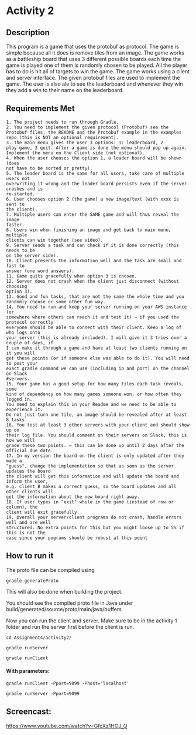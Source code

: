#  Activity 2

## Description
This program is a game that uses the protobuf as protocol. The game is simple because all it does is remove tiles from an image. The game works as a battleship board that uses 3 different possible boards each time the game is played one of them is randomly chosen to be played. All the player has to do is hit all of targets to win the game. The game works using a client and server interface. The given protobuf files are used to implement the game. The user is also ale to see the leaderboard and whenever they win they add a win to their name on the leaderboard.

## Requirements Met
	1. The project needs to run through Gradle.
	2. You need to implement the given protocol (Protobuf) see the
	Protobuf files, the README and the Protobuf example in the examples
	repo (this is NOT an optional requirement). 
	3. The main menu gives the user 3 options: 1: leaderboard, 2
	play game, 3 quit. After a game is done the menu should pop up again.
	Implement the menu on the Client side (not optional).
	4. When the user chooses the option 1, a leader board will be shown (does
	not have to be sorted or pretty).
	5. The leader board is the same for all users, take care of multiple users not
	overwriting it wrong and the leader board persists even if the server crashes and is
	re-started.
	6. User chooses option 2 (the game) a new image/text (with xxxx is sent to
	the client).
	7. Multiple users can enter the SAME game and will thus reveal the image
	faster.
	8. Users win when finishing an image and get back to main menu, multiple
	clients can win together (see video).
	9. Server sends a task and can check if it is done correctly (this needs to be
	on the server side).
	10. Client presents the information well and the task are small and fast to
	answer (one word answers).
	11. Game quits gracefully when option 3 is chosen.
	12. Server does not crash when the client just disconnect (without choosing
	option 3).
	13. Good and fun tasks, that are not the same the whole time and you
	randomly choose or some other fun way.
	14. You need to run and keep your server running on your AWS instance (or
	somewhere where others can reach it and test it) – if you used the protocol correctly
	everyone should be able to connect with their client. Keep a log of who logs onto
	your server (this is already included). I will give it 3 tries over a couple of days, if
	I can make it through a game and have at least two clients running on it you will
	get these points (or if someone else was able to do it). You will need to post your
	exact gradle command we can use (including ip and port) on the channel on Slack
	#servers.
	15. Your game has a good setup for how many tiles each task reveals, some
	kind of dependency on how many games someone won, or how often they logged in.
	You need to explain this in your Readme and we need to be able to experience it.
	Do not just turn one tile, an image should be revealed after at least 8 tasks.
	16. You test at least 3 other servers with your client and should show up on
	their log file. You should comment on their servers on Slack, this is how we will
	grade these two points. – this can be done up until 2 days after the official due date.
	17. In my version the board on the client is only updated after they made a
	"guess", change the implementation so that as soon as the server updates the board
	the client will get this information and will update the board and inform the user,
	e.g. client B makes a correct guess, so the board updates and all other clients will
	get the information about the new board right away.
	18. If user types in "exit" while in the game (instead of row or column), the
	client will exit gracefully.
	19. Overall your server/client programs do not crash, handle errors well and are well
	structured. No extra points for this but you might loose up to 5% if this is not the
	case since your pograms should be robust at this point

## How to run it 
The proto file can be compiled using

``gradle generateProto``

This will also be done when building the project. 

You should see the compiled proto file in Java under build/generated/source/proto/main/java/buffers

Now you can run the client and server. Make sure to be in the activity 1 folder and run the server first before the client is run.
```
cd Assignment4/activity2/ 
```
```
gradle runServer
```
```
gradle runClient
```
#### With parameters:

```
gradle runClient -Pport=9099 -Phost='localhost'
```
```
gradle runServer -Pport=9099
```

## Screencast:
https://www.youtube.com/watch?v=GfcXz1HOJ_Q
